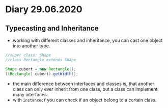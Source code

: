 # Diary 29.06.2020

## Typecasting and Inheritance

* working with different classes and inheritance, you can cast one object into another type.
```java
//super class: Shape 
//class Rectangle extends Shape

Shape cubert = new Rectangle();
((Rectangle) cubert).getWidth();  
```
* the main difference between interfaces and classes is, that another class can only ever inherit from one class, but a class can implement many interfaces.
* with ```instanceof``` you can check if an object belong to a certain class.